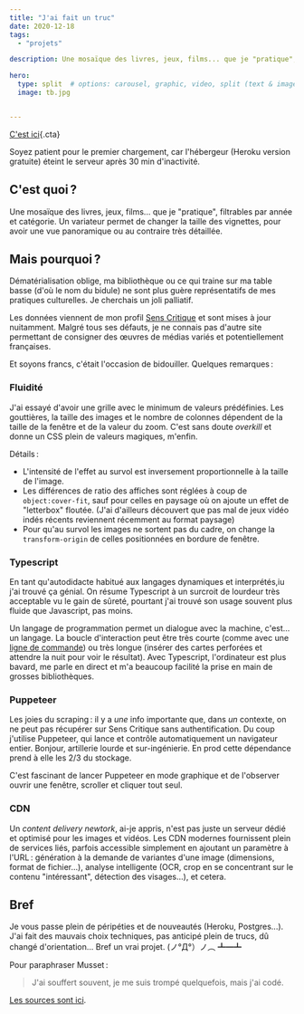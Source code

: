 ```yaml
---
title: "J'ai fait un truc"
date: 2020-12-18
tags:
  - "projets"

description: Une mosaïque des livres, jeux, films... que je "pratique", filtrables par année et catégorie. Un variateur permet de changer la taille des vignettes, pour avoir une vue panoramique ou au contraire très détaillée.

hero:
  type: split  # options: carousel, graphic, video, split (text & image)
  image: tb.jpg


---
```



[C'est ici](http://table-basse.toutcequibouge.net/){.cta}

Soyez patient pour le premier chargement, car l'hébergeur (Heroku version gratuite) éteint le serveur après 30 min d'inactivité.


## C'est quoi ?

Une mosaïque des livres, jeux, films... que je "pratique", filtrables par année et catégorie. Un variateur permet de changer la taille des vignettes, pour avoir une vue panoramique ou au contraire très détaillée.

## Mais pourquoi ?

Dématérialisation oblige, ma bibliothèque ou ce qui traine sur ma table basse (d'où le nom du bidule) ne sont plus guère représentatifs de mes pratiques culturelles. Je cherchais un joli palliatif.

Les données viennent de mon profil [Sens Critique](https://www.senscritique.com/Saint-Loup/) et sont mises à jour nuitamment. Malgré tous ses défauts, je ne connais pas d'autre site permettant de consigner des œuvres de médias variés et potentiellement françaises.

Et soyons francs, c'était l'occasion de bidouiller. Quelques remarques :

### **Fluidité**

J'ai essayé d'avoir une grille avec le minimum de valeurs prédéfinies. Les gouttières, la taille des images et le nombre de colonnes dépendent de la taille de la fenêtre et de la valeur du zoom. C'est sans doute _overkill_ et donne un CSS plein de valeurs magiques, m'enfin.

Détails :

- L'intensité de l'effet au survol est inversement proportionnelle à la taille de l'image.
- Les différences de ratio des affiches sont réglées à coup de `object:cover-fit`, sauf pour celles en paysage où on ajoute un effet de "letterbox" floutée. (J'ai d'ailleurs découvert que pas mal de jeux vidéo indés récents reviennent récemment au format paysage)
- Pour qu'au survol les images ne sortent pas du cadre, on change la `transform-origin` de celles positionnées en bordure de fenêtre.

### **Typescript**

En tant qu'autodidacte habitué aux langages dynamiques et interprétés,iu j'ai trouvé ça génial. On résume Typescript à un surcroit de lourdeur très acceptable vu le gain de sûreté, pourtant j'ai trouvé son usage souvent plus fluide que Javascript, pas moins.

Un langage de programmation permet un dialogue avec la machine, c'est… un langage. La boucle d'interaction peut être très courte (comme avec une [ligne de commande](https://en.wikipedia.org/wiki/Read%E2%80%93eval%E2%80%93print_loop)) ou très longue (insérer des cartes perforées et attendre la nuit pour voir le résultat). Avec Typescript, l'ordinateur est plus bavard, me parle en direct et m'a beaucoup facilité la prise en main de grosses bibliothèques.

### **Puppeteer**

Les joies du scraping : il y a _une_ info importante que, dans _un_ contexte, on ne peut pas récupérer sur Sens Critique sans authentification. Du coup j'utilise Puppeteer, qui lance et contrôle automatiquement un navigateur entier. Bonjour, artillerie lourde et sur-ingénierie. En prod cette dépendance prend à elle les 2/3 du stockage.

C'est fascinant de lancer Puppeteer en mode graphique et de l'observer ouvrir une fenêtre, scroller et cliquer tout seul.

### **CDN**

Un _content delivery newtork_, ai-je appris, n'est pas juste un serveur dédié et optimisé pour les images et vidéos. Les CDN modernes fournissent plein de services liés, parfois accessible simplement en ajoutant un paramètre à l'URL : génération à la demande de variantes d'une image (dimensions, format de fichier…), analyse intelligente (OCR, crop en se concentrant sur le contenu "intéressant", détection des visages…), et cetera.

## Bref

Je vous passe plein de péripéties et de nouveautés (Heroku, Postgres...). J'ai fait des mauvais choix techniques, pas anticipé plein de trucs, dû changé d'orientation... Bref un vrai projet. (ノ°Д°）ノ︵ ┻━┻

Pour paraphraser Musset :

> J'ai souffert souvent, je me suis trompé quelquefois, mais j'ai codé.

[Les sources sont ici](https://github.com/baptiste-roullin/table-basse).

